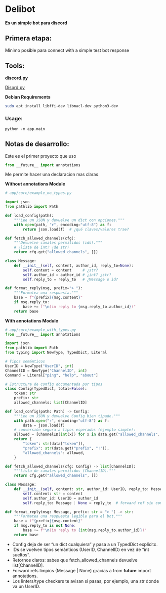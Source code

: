 # Delibot

**Es un simple bot para discord**

## Primera etapa:

Minimo posible para connect with a simple test bot response

## Tools:

**discord.py**

[Disord.py](https://discordpy.readthedocs.io/en/stable/)


**Debian Requirements**

```bash
sudo apt install libffi-dev libnacl-dev python3-dev
```

### Usage:

```
python -m app.main
```

## Notas de desarrollo:
Este es el primer proyecto que uso  
```python
from __future__ import annotations
```
Me permite hacer una declaracion mas claras

**Without annotations Module**
```python
# app/core/example_no_types.py

import json
from pathlib import Path

def load_config(path):
    """Lee un JSON y devuelve un dict con opciones."""
    with open(path, "r", encoding="utf-8") as f:
        return json.load(f)  # ¿qué claves/valores trae?

def fetch_allowed_channels(cfg):
    """Devuelve canales permitidos (ids)."""
    # ¿lista de int? ¿de str?
    return cfg.get("allowed_channels", [])

class Message:
    def __init__(self, content, author_id, reply_to=None):
        self.content = content     # ¿str?
        self.author_id = author_id # ¿int? ¿str?
        self.reply_to = reply_to   # ¿Message o id?

def format_reply(msg, prefix="> "):
    """Formatea una respuesta."""
    base = f"{prefix}{msg.content}"
    if msg.reply_to:
        base += f"\n(in reply to {msg.reply_to.author_id})"
    return base

```

**With annotations Module**
```python
# app/core/example_with_types.py
from __future__ import annotations

import json
from pathlib import Path
from typing import NewType, TypedDict, Literal

# Tipos semánticos
UserID = NewType("UserID", int)
ChannelID = NewType("ChannelID", int)
Command = Literal["ping", "help", "about"]

# Estructura de config documentada por tipos
class Config(TypedDict, total=False):
    token: str
    prefix: str
    allowed_channels: list[ChannelID]

def load_config(path: Path) -> Config:
    """Lee un JSON y devuelve Config bien tipado."""
    with path.open("r", encoding="utf-8") as f:
        data = json.load(f)
    # conversión segura a tipos esperados (ejemplo simple):
    allowed = [ChannelID(int(x)) for x in data.get("allowed_channels", [])]
    return {
        "token": str(data["token"]),
        "prefix": str(data.get("prefix", "!")),
        "allowed_channels": allowed,
    }

def fetch_allowed_channels(cfg: Config) -> list[ChannelID]:
    """Lista de canales permitidos (ChannelID)."""
    return cfg.get("allowed_channels", [])

class Message:
    def __init__(self, content: str, author_id: UserID, reply_to: Message | None = None) -> None:
        self.content: str = content
        self.author_id: UserID = author_id
        self.reply_to: Message | None = reply_to  # forward ref sin comillas

def format_reply(msg: Message, prefix: str = "> ") -> str:
    """Formatea una respuesta legible para el bot."""
    base = f"{prefix}{msg.content}"
    if msg.reply_to is not None:
        base += f"\n(in reply to {int(msg.reply_to.author_id)})"
    return base

```

* Config deja de ser “un dict cualquiera” y pasa a un TypedDict explícito.
* IDs se vuelven tipos semánticos (UserID, ChannelID) en vez de “int sueltos”.
* Retornos claros: sabes que fetch_allowed_channels devuelve list[ChannelID].
* Forward refs limpios (Message | None) gracias a from __future__ import annotations.
* Los linters/type checkers te avisan si pasas, por ejemplo, una str donde va un UserID.
